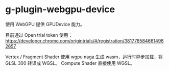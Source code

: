 # g-plugin-webgpu-device

使用 WebGPU 提供 GPUDevice 能力。

目前通过 Open trial token 使用： https://developer.chrome.com/origintrials/#/registration/3817785846614982657

Vertex / Fragment Shader 使用 wgpu naga 生成 wasm，运行时异步加载，将 GLSL 300 转译成 WGSL。 Compute Shader 直接使用 WGSL。
